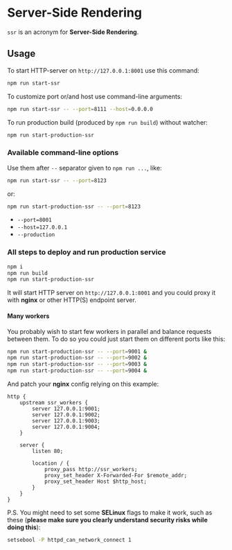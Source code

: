 # Server-Side Rendering

`ssr` is an acronym for __Server-Side Rendering__.

## Usage

To start HTTP-server on `http://127.0.0.1:8001` use this command:

```bash
npm run start-ssr
```

To customize port or/and host use command-line arguments:

```bash
npm run start-ssr -- --port=8111 --host=0.0.0.0
```

To run production build (produced by `npm run build`) without watcher:

```bash
npm run start-production-ssr
```

### Available command-line options

Use them after `--` separator given to `npm run ...`, like:

```bash
npm run start-ssr -- --port=8123
```
or:
```bash
npm run start-production-ssr -- --port=8123
```

- `--port=8001`
- `--host=127.0.0.1`
- `--production`

### All steps to deploy and run production service

```bash
npm i
npm run build
npm run start-production-ssr
```

It will start HTTP server on `http://127.0.0.1:8001` and you could proxy it with __nginx__ or other
HTTP(S) endpoint server.

#### Many workers

You probably wish to start few workers in parallel and balance requests between them.
To do so you could just start them on different ports like this:

```bash
npm run start-production-ssr -- --port=9001 &
npm run start-production-ssr -- --port=9002 &
npm run start-production-ssr -- --port=9003 &
npm run start-production-ssr -- --port=9004 &
```

And patch your __nginx__ config relying on this example:

```nginx
http {
    upstream ssr_workers {
        server 127.0.0.1:9001;
        server 127.0.0.1:9002;
        server 127.0.0.1:9003;
        server 127.0.0.1:9004;
    }

    server {
        listen 80;

        location / {
            proxy_pass http://ssr_workers;
            proxy_set_header X-Forwarded-For $remote_addr;
            proxy_set_header Host $http_host;
        }
    }
}
```

P.S. You might need to set some __SELinux__ flags to make it work, such as these
(__please make sure you clearly understand security risks while doing this__):

```bash
setsebool -P httpd_can_network_connect 1
```

